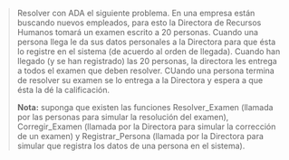 >Resolver con ADA el siguiente problema. En una empresa están buscando nuevos empleados, para esto la Directora de Recursos Humanos tomará un examen escrito a 20 personas. Cuando una persona llega le da sus datos personales a la Directora para que ésta lo registre en el sistema (de acuerdo al orden de llegada). Cuando han llegado (y se han registrado) las 20 personas, la directora les entrega a todos el examen que deben resolver. CUando una persona termina de resolver su examen se lo entrega a la Directora y espera a que ésta la dé la calificación.
>
>**Nota:** suponga que existen las funciones Resolver_Examen (llamada por las personas para simular la resolución del examen), Corregir_Examen (llamada por la Directora para simular la corrección de un examen) y Registrar_Persona (llamada por la Directora para simular que registra los datos de una persona en el sistema).